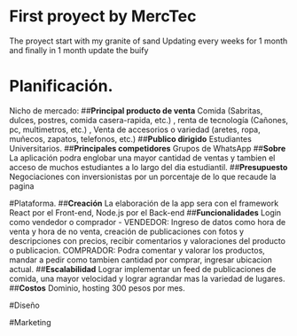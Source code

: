 # First proyect by MercTec
The proyect start with my granite of sand
Updating every weeks for 1 month and finally in 1 month update the buify

# Planificación.
Nicho de mercado: 
##**Principal producto de venta** Comida (Sabritas, dulces, postres, comida casera-rapida, etc.) , renta de tecnología (Cañones, pc, multimetros, etc.) , Venta de accesorios o variedad (aretes, ropa, muñecos, zapatos, telefonos, etc.)
##**Publico dirigido** Estudiantes Universitarios.
##**Principales competidores** Grupos de WhatsApp
##**Sobre** La aplicación podra englobar una mayor cantidad de ventas y tambien el acceso de muchos estudiantes a lo largo del dia estudiantil. 
##**Presupuesto** Negociaciones con inversionistas por un porcentaje de lo que recaude la pagina

#Plataforma.
##**Creación** La elaboración de la app sera con el framework React por el Front-end, Node.js por el Back-end
##**Funcionalidades** Login como vendedor o comprador - VENDEDOR: Ingreso de datos como hora de venta y hora de no venta, creación de publicaciones con fotos y descripciones con precios, recibir comentarios y valoraciones del producto o publicacion. COMPRADOR: Podra comentar y valorar los productos, mandar a pedir como tambien cantidad por comprar, ingresar ubicacion actual.
##**Escalabilidad** Lograr implementar un feed de publicaciones de comida, una mayor velocidad y lograr agrandar mas la variedad de lugares.
##**Costos** Dominio, hosting 300 pesos por mes.

#Diseño

#Marketing
